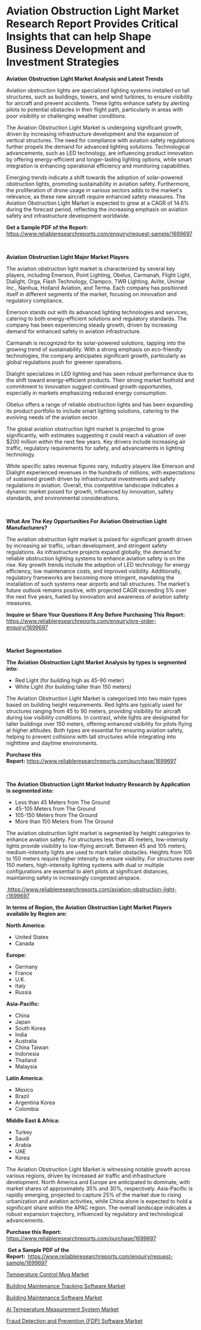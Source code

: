 <p><h1>Aviation Obstruction Light Market Research Report Provides Critical Insights that can help Shape Business Development and Investment Strategies</h1></p><p><strong>Aviation Obstruction Light Market Analysis and Latest Trends</strong></p>
<p><p>Aviation obstruction lights are specialized lighting systems installed on tall structures, such as buildings, towers, and wind turbines, to ensure visibility for aircraft and prevent accidents. These lights enhance safety by alerting pilots to potential obstacles in their flight path, particularly in areas with poor visibility or challenging weather conditions. </p><p>The Aviation Obstruction Light Market is undergoing significant growth, driven by increasing infrastructure development and the expansion of vertical structures. The need for compliance with aviation safety regulations further propels the demand for advanced lighting solutions. Technological advancements, such as LED technology, are influencing product innovation by offering energy-efficient and longer-lasting lighting options, while smart integration is enhancing operational efficiency and monitoring capabilities.</p><p>Emerging trends indicate a shift towards the adoption of solar-powered obstruction lights, promoting sustainability in aviation safety. Furthermore, the proliferation of drone usage in various sectors adds to the market's relevance, as these new aircraft require enhanced safety measures. The Aviation Obstruction Light Market is expected to grow at a CAGR of 14.6% during the forecast period, reflecting the increasing emphasis on aviation safety and infrastructure development worldwide.</p></p>
<p><strong>Get a Sample PDF of the Report:&nbsp;</strong> <a href="https://www.reliableresearchreports.com/enquiry/request-sample/1699697?utm_campaign=10&utm_medium=2&utm_source=Github&utm_content=ia&utm_term=27032025&utm_id=aviation-obstruction-light">https://www.reliableresearchreports.com/enquiry/request-sample/1699697</a></p>
<p>&nbsp;</p>
<p><strong>Aviation Obstruction Light Major Market Players</strong></p>
<p><p>The aviation obstruction light market is characterized by several key players, including Emerson, Point Lighting, Obelux, Carmanah, Flight Light, Dialight, Orga, Flash Technology, Clampco, TWR Lighting, Avlite, Unimar Inc., Nanhua, Holland Aviation, and Terma. Each company has positioned itself in different segments of the market, focusing on innovation and regulatory compliance.</p><p>Emerson stands out with its advanced lighting technologies and services, catering to both energy-efficient solutions and regulatory standards. The company has been experiencing steady growth, driven by increasing demand for enhanced safety in aviation infrastructure.</p><p>Carmanah is recognized for its solar-powered solutions, tapping into the growing trend of sustainability. With a strong emphasis on eco-friendly technologies, the company anticipates significant growth, particularly as global regulations push for greener operations.</p><p>Dialight specializes in LED lighting and has seen robust performance due to the shift toward energy-efficient products. Their strong market foothold and commitment to innovation suggest continued growth opportunities, especially in markets emphasizing reduced energy consumption.</p><p>Obelux offers a range of reliable obstruction lights and has been expanding its product portfolio to include smart lighting solutions, catering to the evolving needs of the aviation sector.</p><p>The global aviation obstruction light market is projected to grow significantly, with estimates suggesting it could reach a valuation of over $200 million within the next few years. Key drivers include increasing air traffic, regulatory requirements for safety, and advancements in lighting technology.</p><p>While specific sales revenue figures vary, industry players like Emerson and Dialight experienced revenues in the hundreds of millions, with expectations of sustained growth driven by infrastructural investments and safety regulations in aviation. Overall, this competitive landscape indicates a dynamic market poised for growth, influenced by innovation, safety standards, and environmental considerations.</p></p>
<p>&nbsp;</p>
<p><strong>What Are The Key Opportunities For Aviation Obstruction Light Manufacturers?</strong></p>
<p><p>The aviation obstruction light market is poised for significant growth driven by increasing air traffic, urban development, and stringent safety regulations. As infrastructure projects expand globally, the demand for reliable obstruction lighting systems to enhance aviation safety is on the rise. Key growth trends include the adoption of LED technology for energy efficiency, low maintenance costs, and improved visibility. Additionally, regulatory frameworks are becoming more stringent, mandating the installation of such systems near airports and tall structures. The market's future outlook remains positive, with projected CAGR exceeding 5% over the next five years, fueled by innovation and awareness of aviation safety measures.</p></p>
<p><strong>Inquire or Share Your Questions If Any Before Purchasing This Report:</strong> <a href="https://www.reliableresearchreports.com/enquiry/pre-order-enquiry/1699697?utm_campaign=10&utm_medium=2&utm_source=Github&utm_content=ia&utm_term=27032025&utm_id=aviation-obstruction-light">https://www.reliableresearchreports.com/enquiry/pre-order-enquiry/1699697</a></p>
<p>&nbsp;</p>
<p><strong>Market Segmentation</strong></p>
<p><strong>The Aviation Obstruction Light Market Analysis by types is segmented into:</strong></p>
<p><ul><li>Red Light (for building high as 45-90 meter)</li><li>White Light (for building taller than 150 meters)</li></ul></p>
<p><p>The Aviation Obstruction Light Market is categorized into two main types based on building height requirements. Red lights are typically used for structures ranging from 45 to 90 meters, providing visibility for aircraft during low visibility conditions. In contrast, white lights are designated for taller buildings over 150 meters, offering enhanced visibility for pilots flying at higher altitudes. Both types are essential for ensuring aviation safety, helping to prevent collisions with tall structures while integrating into nighttime and daytime environments.</p></p>
<p><strong>Purchase this Report:&nbsp;</strong><a href="https://www.reliableresearchreports.com/purchase/1699697?utm_campaign=10&utm_medium=2&utm_source=Github&utm_content=ia&utm_term=27032025&utm_id=aviation-obstruction-light">https://www.reliableresearchreports.com/purchase/1699697</a></p>
<p>&nbsp;</p>
<p><strong>The Aviation Obstruction Light Market Industry Research by Application is segmented into:</strong></p>
<p><ul><li>Less than 45 Meters from The Ground</li><li>45-105 Meters from The Ground</li><li>105-150 Meters from The Ground</li><li>More than 150 Meters from The Ground</li></ul></p>
<p><p>The aviation obstruction light market is segmented by height categories to enhance aviation safety. For structures less than 45 meters, low-intensity lights provide visibility to low-flying aircraft. Between 45 and 105 meters, medium-intensity lights are used to mark taller obstacles. Heights from 105 to 150 meters require higher intensity to ensure visibility. For structures over 150 meters, high-intensity lighting systems with dual or multiple configurations are essential to alert pilots at significant distances, maintaining safety in increasingly congested airspace.</p></p>
<p><a href="https://www.reliableresearchreports.com/aviation-obstruction-light-r1699697?utm_campaign=10&utm_medium=2&utm_source=Github&utm_content=ia&utm_term=27032025&utm_id=aviation-obstruction-light">&nbsp;https://www.reliableresearchreports.com/aviation-obstruction-light-r1699697</a></p>
<p><strong>In terms of Region, the Aviation Obstruction Light Market Players available by Region are:</strong></p>
<p>
    <p> <strong> North America: </strong>
        <ul>
            <li>United States</li>
            <li>Canada</li>
        </ul>
        </p> 
    <p> <strong> Europe: </strong>
        <ul>
            <li>Germany</li>
            <li>France</li>
            <li>U.K.</li>
            <li>Italy</li>
            <li>Russia</li>
        </ul>
        </p> 
    <p> <strong> Asia-Pacific: </strong>
        <ul>
            <li>China</li>
            <li>Japan</li>
            <li>South Korea</li>
            <li>India</li>
            <li>Australia</li>
            <li>China Taiwan</li>
            <li>Indonesia</li>
            <li>Thailand</li>
            <li>Malaysia</li>
        </ul>
        </p> 
    <p> <strong> Latin America: </strong>
        <ul>
            <li>Mexico</li>
            <li>Brazil</li>
            <li>Argentina Korea</li>
            <li>Colombia</li>
        </ul>
        </p> 
    <p> <strong> Middle East & Africa: </strong>
        <ul>
            <li>Turkey</li>
            <li>Saudi</li>
            <li>Arabia</li>
            <li>UAE</li>
            <li>Korea</li>
        </ul>
    </p>
    </p>
<p><p>The Aviation Obstruction Light Market is witnessing notable growth across various regions, driven by increased air traffic and infrastructure development. North America and Europe are anticipated to dominate, with market shares of approximately 35% and 30%, respectively. Asia-Pacific is rapidly emerging, projected to capture 25% of the market due to rising urbanization and aviation activities, while China alone is expected to hold a significant share within the APAC region. The overall landscape indicates a robust expansion trajectory, influenced by regulatory and technological advancements.</p></p>
<p><strong>Purchase this Report: </strong><a href="https://www.reliableresearchreports.com/purchase/1699697?utm_campaign=10&utm_medium=2&utm_source=Github&utm_content=ia&utm_term=27032025&utm_id=aviation-obstruction-light">https://www.reliableresearchreports.com/purchase/1699697</a></p>
<p>&nbsp;<strong>Get a Sample PDF of the Report:&nbsp;&nbsp;</strong><a href="https://www.reliableresearchreports.com/enquiry/request-sample/1699697?utm_campaign=10&utm_medium=2&utm_source=Github&utm_content=ia&utm_term=27032025&utm_id=aviation-obstruction-light">https://www.reliableresearchreports.com/enquiry/request-sample/1699697</a></p>
<p><strong></strong></p>
<p><p><a href="https://github.com/biyajausenik/Market-Research-Report-List-1/blob/main/temperature-control-mug-market.md?utm_campaign=10&utm_medium=2&utm_source=Github&utm_content=ia&utm_term=27032025&utm_id=aviation-obstruction-light">Temperature Control Mug Market</a></p><p><a href="https://github.com/dailyspunj47/Market-Research-Report-List-1/blob/main/building-maintenance-tracking-software-market.md?utm_campaign=10&utm_medium=2&utm_source=Github&utm_content=ia&utm_term=27032025&utm_id=aviation-obstruction-light">Building Maintenance Tracking Software Market</a></p><p><a href="https://github.com/ajayanhaizan/Market-Research-Report-List-1/blob/main/building-maintenance-software-market.md?utm_campaign=10&utm_medium=2&utm_source=Github&utm_content=ia&utm_term=27032025&utm_id=aviation-obstruction-light">Building Maintenance Software Market</a></p><p><a href="https://github.com/momossidram/Market-Research-Report-List-1/blob/main/ai-temperature-measurement-system-market.md?utm_campaign=10&utm_medium=2&utm_source=Github&utm_content=ia&utm_term=27032025&utm_id=aviation-obstruction-light">AI Temperature Measurement System Market</a></p><p><a href="https://github.com/berbelsagwan/Market-Research-Report-List-1/blob/main/fraud-detection-and-prevention-fdp-software-market.md?utm_campaign=10&utm_medium=2&utm_source=Github&utm_content=ia&utm_term=27032025&utm_id=aviation-obstruction-light">Fraud Detection and Prevention (FDP) Software Market</a></p></p>